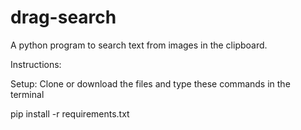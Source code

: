 # drag-search
A python program to search text from images in the clipboard.

Instructions:

Setup: Clone or download the files and type these commands in the terminal


pip install -r requirements.txt
